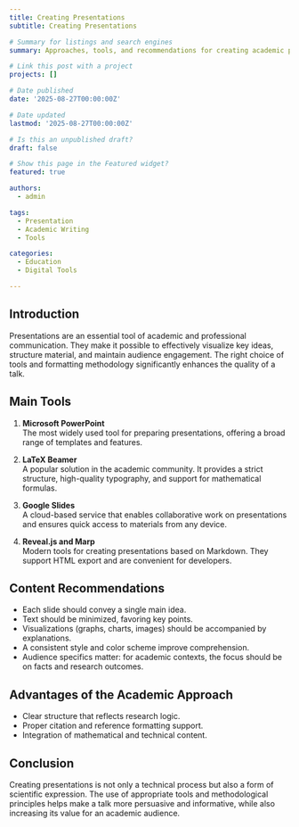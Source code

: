 ```yaml
---
title: Creating Presentations
subtitle: Creating Presentations

# Summary for listings and search engines
summary: Approaches, tools, and recommendations for creating academic presentations. 

# Link this post with a project
projects: []

# Date published
date: '2025-08-27T00:00:00Z'

# Date updated
lastmod: '2025-08-27T00:00:00Z'

# Is this an unpublished draft?
draft: false

# Show this page in the Featured widget?
featured: true

authors:
  - admin

tags:
  - Presentation
  - Academic Writing
  - Tools

categories:
  - Education
  - Digital Tools

---
```


## Introduction  

Presentations are an essential tool of academic and professional communication. They make it possible to effectively visualize key ideas, structure material, and maintain audience engagement. The right choice of tools and formatting methodology significantly enhances the quality of a talk.  

## Main Tools  

1. **Microsoft PowerPoint**  
   The most widely used tool for preparing presentations, offering a broad range of templates and features.  

2. **LaTeX Beamer**  
   A popular solution in the academic community. It provides a strict structure, high-quality typography, and support for mathematical formulas.  

3. **Google Slides**  
   A cloud-based service that enables collaborative work on presentations and ensures quick access to materials from any device.  

4. **Reveal.js and Marp**  
   Modern tools for creating presentations based on Markdown. They support HTML export and are convenient for developers.  

## Content Recommendations  

- Each slide should convey a single main idea.  
- Text should be minimized, favoring key points.  
- Visualizations (graphs, charts, images) should be accompanied by explanations.  
- A consistent style and color scheme improve comprehension.  
- Audience specifics matter: for academic contexts, the focus should be on facts and research outcomes.  

## Advantages of the Academic Approach  

- Clear structure that reflects research logic.  
- Proper citation and reference formatting support.  
- Integration of mathematical and technical content.  

## Conclusion  

Creating presentations is not only a technical process but also a form of scientific expression. The use of appropriate tools and methodological principles helps make a talk more persuasive and informative, while also increasing its value for an academic audience.  

